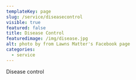 ```yaml
---
templateKey: page
slug: /service/diseasecontrol
visible: true
featured: false
title: Disease Control
featuredimage: /img/disease.jpg
alt: photo by from Lawns Matter's Facebook page
categories:
  - service
---
```

Disease control

